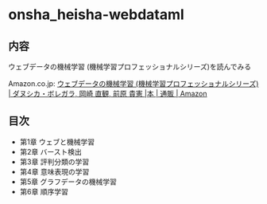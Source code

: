 # onsha_heisha-webdataml

## 内容

ウェブデータの機械学習 (機械学習プロフェッショナルシリーズ)を読んでみる

Amazon.co.jp: [ウェブデータの機械学習 (機械学習プロフェッショナルシリーズ) | ダヌシカ・ボレガラ, 岡崎 直観, 前原 貴憲 |本 | 通販 | Amazon](https://www.amazon.co.jp/dp/4061529188)

## 目次

- 第1章 ウェブと機械学習
- 第2章 バースト検出
- 第3章 評判分類の学習
- 第4章 意味表現の学習
- 第5章 グラフデータの機械学習
- 第6章 順序学習
